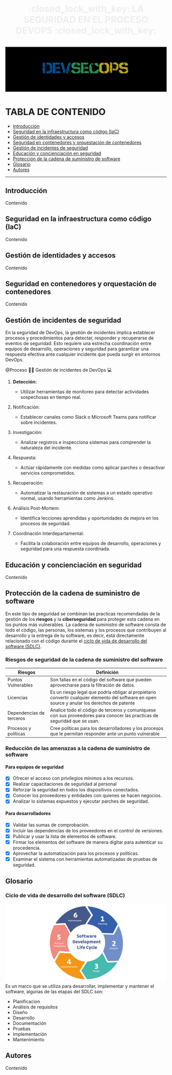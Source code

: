 <div align="center">
  <h1 align="center" style="color: #eee;">
    :closed_lock_with_key: LA SEGURIDAD EN EL PROCESO DEVOPS :closed_lock_with_key:
    <br />
    <br />
    <img width="600" height="140" alt="DevSecOps" src="imagenes/LogoDevSecOps1.png">
  </h1>
</div>
<!--Tabla de contenido de los temas de DevSecOps-->

# TABLA DE CONTENIDO
- [Introducción](#introducción)
- [Seguridad en la infraestructura como código (IaC)](#seguridad-en-la-infraestructura-como-código-iac)
- [Gestión de identidades y accesos](#gestión-de-identidades-y-accesos)
- [Seguridad en contenedores y orquestación de contenedores](#seguridad-en-contenedores-y-orquestación-de-contenedores)
- [Gestión de incidentes de seguridad](#seguridad-en-contenedores-y-orquestación-de-contenedores)
- [Educación y concienciación en seguridad](#educación-y-concienciación-en-seguridad)
- [Protección de la cadena de suministro de software](#seguridad-en-contenedores-y-orquestación-de-contenedores)
- [Glosario](#glosario)
- [Autores](#autores)

---
## Introducción
Contenido

## Seguridad en la infraestructura como código (IaC)
Contenido

## Gestión de identidades y accesos
Contenido

## Seguridad en contenedores y orquestación de contenedores
Contenido

## Gestión de incidentes de seguridad

En la seguridad de DevOps, la gestión de incidentes implica establecer procesos y procedimientos para detectar, responder y recuperarse de eventos de seguridad. Esto requiere una estrecha coordinación entre equipos de desarrollo, operaciones y seguridad para garantizar una respuesta efectiva ante cualquier incidente que pueda surgir en entornos DevOps.

@Proceso :technologist: Gestión de incidentes de DevOps :computer:

1. **Detección:**
   + Utilizar herramientas de monitoreo para detectar actividades sospechosas en tiempo real.

2. Notificación:
   + Establecer canales como Slack o Microsoft Teams para notificar sobre incidentes.

3. Investigación:
   + Analizar registros e inspecciona sistemas para comprender la naturaleza del incidente.

4. Respuesta:
   + Actúar rápidamente con medidas como aplicar parches o desactivar servicios comprometidos.

5. Recuperación:
   + Automatizar la restauración de sistemas a un estado operativo normal, usando herramientas como Jenkins.

6. Análisis Post-Mortem:
   + Identifica lecciones aprendidas y oportunidades de mejora en los procesos de seguridad.

7. Coordinación Interdepartamental:
   + Facilita la colaboración entre equipos de desarrollo, operaciones y seguridad para una respuesta coordinada.




## Educación y concienciación en seguridad
Contenido

## Protección de la cadena de suministro de software

En este tipo de seguridad se combinan las practicas recomendadas de la gestión de los **riesgos** y la **ciberseguridad** para proteger esta cadena en los puntos más vulnerables. La cadena de suministro de software consta de todo el código, las personas, los sistemas y los procesos que contribuyen al desarrollo y la entrega de tu software, es decir, está directamente relacionado con el código durante el [ciclo de vida de desarrollo del software (SDLC)](#ciclo-de-vida-de-desarrollo-del-software-sdlc).

### Riesgos de seguridad de la cadena de suministro del software

| Riesgos | Definición |
| --- | ----------- |
| Puntos Vulnerables | Son fallas en el código del software que pueden aprovecharse para la filtración de datos. |
| Licencias | Es un riesgo legal que podría obligar al propietario convertir cualquier elemento del software en open source y anular los derechos de patente |
| Dependencias de terceros | Analice todo el código de terceros y comuníquese con sus proveedores para conocer las practicas de seguridad que se usan. |
| Procesos y políticas | Cree políticas para los desarrolladores y los procesos que le permitan responder ante un punto vulnerable |

### Reducción de las amenazas a la cadena de suministro de software

#### Para equipos de seguridad

- [x] Ofrecer el acceso con privilegios mínimos a los recursos.
- [x] Realizar capacitaciones de seguridad al personal
- [x] Reforzar la seguridad en todos los dispositivos conectados.
- [x] Conocer los proveedores y entidades con quienes se hacen negocios.
- [x] Analizar lo sistemas expuestos y ejecutar parches de seguridad.

#### Para desarrolladores

- [x] Validar las sumas de comprobación.
- [x] Incluir las dependencias de los proveedores en el control de versiones.
- [x] Publicar y usar la lista de elementos de software.
- [x] Firmar los elementos del software de manera digitar para autenticar su procedencia.
- [x] Aprovechar la automatización para los procesos y políticas.
- [x] Examinar el sistema con herramientas automatizadas de pruebas de seguridad.

## Glosario

### Ciclo de vida de desarrollo del software (SDLC)

![SDLC](imagenes/CicloDeVidaDeDesarrolloDelSoftwareSDLC.png)
 Es un marco que se utiliza para desarrollar, implementar y mantener el software, algunas de las etapas del SDLC son:

- Planificacion
- Análisis de requisitos
- Diseño
- Desarrollo
- Documentación
- Pruebas
- Implementación
- Mantenimiento

## Autores
Contenido
